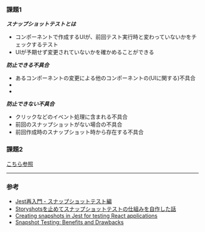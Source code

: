 ### 課題1

***スナップショットテストとは***
- コンポーネントで作成するUIが、前回テスト実行時と変わっていないかをチェックするテスト
- UIが予期せず変更されていないかを確かめることができる

***防止できる不具合***
- あるコンポーネントの変更による他のコンポーネントの(UIに関する)不具合
- 
- 

***防止できない不具合***
- クリックなどのイベント処理に含まれる不具合
- 前回のスナップショットがない場合の不具合
- 前回作成時のスナップショット時から存在する不具合


### 課題2
[こちら参照](https://github.com/yudai64/react-tutorial)


---

### 参考
- [Jest再入門 - スナップショットテスト編](https://developer.mamezou-tech.com/testing/jest/jest-snapshot-testing/)
- [Storyshotsを止めてスナップショットテストの仕組みを自作した話](https://www.wantedly.com/companies/wantedly/post_articles/421107)
- [Creating snapshots in Jest for testing React applications](https://circleci.com/blog/snapshot-testing-with-jest/)
- [Snapshot Testing: Benefits and Drawbacks](https://www.sitepen.com/blog/snapshot-testing-benefits-and-drawbacks)